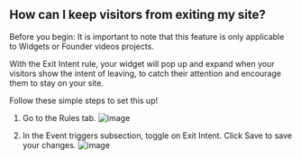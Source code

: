## How can I keep visitors from exiting my site?

Before you begin: It is important to note that this feature is only applicable to Widgets or Founder videos projects.

With the Exit Intent rule, your widget will pop up and expand when your visitors show the intent of leaving, to catch their attention and encourage them to stay on your site.

Follow these simple steps to set this up!

1. Go to the Rules tab.
![image](https://github.com/user-attachments/assets/9ccf7830-202d-49d2-8448-b3f36bc3cf98)

   
2. In the Event triggers subsection, toggle on Exit Intent. Click Save to save your changes.
![image](https://github.com/user-attachments/assets/5cacd1f7-3a7a-45fa-97a4-a7cbaaadef7c)

   
